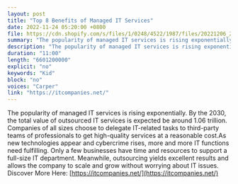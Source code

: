 ```yaml
---
layout: post
title: "Top 8 Benefits of Managed IT Services"
date: 2022-11-24 05:20:00 +0800
file: https://cdn.shopify.com/s/files/1/0248/4522/1987/files/20221206_2.mp3?v=1670326921
summary: "The popularity of managed IT services is rising exponentially. By the 2030, the total value of outsourced IT services is expected be around 1.06 trillion. Companies of all sizes choose to delegate IT-related tasks to third-party teams of professionals to get high-quality services at a reasonable cost.As new technologies appear and cybercrime rises, more and more IT functions need fulfilling. Only a few businesses have time and resources to support a full-size IT department. Meanwhile, outsourcing yields excellent results and allows the company to scale and grow without worrying about IT issues."
description: "The popularity of managed IT services is rising exponentially. By the 2030, the total value of outsourced IT services is expected be around 1.06 trillion. Companies of all sizes choose to delegate IT-related tasks to third-party teams of professionals to get high-quality services at a reasonable cost.As new technologies appear and cybercrime rises, more and more IT functions need fulfilling. Only a few businesses have time and resources to support a full-size IT department. Meanwhile, outsourcing yields excellent results and allows the company to scale and grow without worrying about IT issues.Discover More Here: <a href='https://itcompanies.net/'>https://itcompanies.net/</a>"
duration: "11:00"
length: "6601200000"
explicit: "no"
keywords: "Kid"
block: "no"
voices: "Carper"
link: "https://itcompanies.net/"
---
```


The popularity of managed IT services is rising exponentially. By the 2030, the total value of outsourced IT services is expected be around 1.06 trillion. Companies of all sizes choose to delegate IT-related tasks to third-party teams of professionals to get high-quality services at a reasonable cost.As new technologies appear and cybercrime rises, more and more IT functions need fulfilling. Only a few businesses have time and resources to support a full-size IT department. Meanwhile, outsourcing yields excellent results and allows the company to scale and grow without worrying about IT issues. Discover More Here: [https://itcompanies.net/](https://itcompanies.net/)

